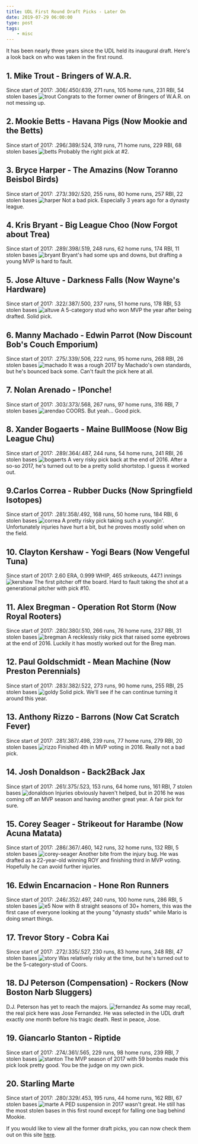 ```yaml
---
title: UDL First Round Draft Picks - Later On
date: 2019-07-29 06:00:00
type: post
tags:
    - misc
---
```


It has been nearly three years since the UDL held its inaugural draft. Here's a look back on who was taken in the first round.

## 1. Mike Trout - Bringers of W.A.R.
Since start of 2017: .306/.450/.639, 271 runs, 105 home runs, 231 RBI, 54 stolen bases
![trout](https://media4.s-nbcnews.com/i/newscms/2019_12/2791611/190319-mike-trout-angels-cs-113p_882d7005b7c4941cca7ff0cb791a4c2d.jpg)
Congrats to the former owner of Bringers of W.A.R. on not messing up.

## 2. Mookie Betts - Havana Pigs (Now Mookie and the Betts)
Since start of 2017: .296/.389/.524, 319 runs, 71 home runs, 229 RBI, 68 stolen bases
![betts](https://imagesvc.timeincapp.com/v3/fan/image?url=https://calltothepen.com/wp-content/uploads/getty-images/2017/07/958838490.jpeg&c=sc&w=3200&h=2133)
Probably the right pick at #2.

## 3. Bryce Harper - The Amazins (Now Toranno Beisbol Birds)
Since start of 2017: .273/.392/.520, 255 runs, 80 home runs, 257 RBI, 22 stolen bases
![harper](https://media.phillyvoice.com/media/images/USATSI_10682942_1.2e16d0ba.fill-735x490.jpg)
Not a bad pick. Especially 3 years ago for a dynasty league.

## 4. Kris Bryant - Big League Choo (Now Forgot about Trea)
Since start of 2017: .289/.398/.519, 248 runs, 62 home runs, 174 RBI, 11 stolen bases
![bryant](https://media.nbcchicago.com/images/652*367/GettyImages-1157608960.jpg)
Bryant's had some ups and downs, but drafting a young MVP is hard to fault.

## 5. Jose Altuve - Darkness Falls (Now Wayne's Hardware)
Since start of 2017: .322/.387/.500, 237 runs, 51 home runs, 178 RBI, 53 stolen bases
![altuve](https://cdn.vox-cdn.com/thumbor/IwaGmzb1uOB9X1PdVLZkrJLiTlA=/0x0:3902x2601/1200x800/filters:focal(1639x989:2263x1613)/cdn.vox-cdn.com/uploads/chorus_image/image/59241527/874156834.jpg.0.jpg)
A 5-category stud who won MVP the year after being drafted. Solid pick.

## 6. Manny Machado - Edwin Parrot (Now Discount Bob's Couch Emporium)
Since start of 2017: .275/.339/.506, 222 runs, 95 home runs, 268 RBI, 26 stolen bases
![machado](https://cdn-s3.si.com/s3fs-public/styles/marquee_large_2x/public/2017/12/14/manny-machado-trade-rumors.jpg?itok=gC3cvLyB)
It was a rough 2017 by Machado's own standards, but he's bounced back some. Can't fault the pick here at all.

## 7. Nolan Arenado - !Ponche!
Since start of 2017: .303/.373/.568, 267 runs, 97 home runs, 316 RBI, 7 stolen bases
![arendao](https://imagesvc.timeincapp.com/v3/mm/image?url=https%3A%2F%2Fcdn-s3.si.com%2Fstyles%2Fmarquee_large_2x%2Fs3%2Fimages%2Fnolan-arenado-1300.jpg%3Fitok%3DHzq3-P4P&w=1000&q=70)
COORS. But yeah... Good pick.

## 8. Xander Bogaerts - Maine BullMoose (Now Big League Chu)
Since start of 2017: .289/.364/.487, 244 runs, 54 home runs, 241 RBI, 26 stolen bases
![bogaerts](https://nesncom.files.wordpress.com/2018/09/xander-bogaerts-10.jpg)
A very risky pick back at the end of 2016. After a so-so 2017, he's turned out to be a pretty solid shortstop. I guess it worked out.

## 9.Carlos Correa - Rubber Ducks (Now Springfield Isotopes)
Since start of 2017: .281/.358/.492, 168 runs, 50 home runs, 184 RBI, 6 stolen bases
![correa](https://nbchardballtalk.files.wordpress.com/2017/07/803517366.jpg?w=610&h=343&crop=1)
A pretty risky pick taking such a youngin'. Unfortunately injuries have hurt a bit, but he proves mostly solid when on the field.

## 10. Clayton Kershaw - Yogi Bears (Now Vengeful Tuna)
Since start of 2017: 2.60 ERA, 0.999 WHIP, 465 strikeouts, 447.1 innings
![kershaw](https://imagesvc.timeincapp.com/v3/mm/image?url=https%3A%2F%2Fcdn-s3.si.com%2Fs3fs-public%2Fstyles%2Fmarquee_large_2x%2Fpublic%2F2019%2F04%2F16%2Fclayton-kershaw-first-start-2019.jpg%3Fitok%3DI7HGTUqA&w=1000&q=70)
The first pitcher off the board. Hard to fault taking the shot at a generational pitcher with pick #10.

## 11. Alex Bregman - Operation Rot Storm (Now Royal Rooters)
Since start of 2017: .280/.380/.510, 266 runs, 76 home runs, 237 RBI, 31 stolen bases
![bregman](https://s.hdnux.com/photos/01/01/60/75/17239874/3/420x0.jpg)
A recklessly risky pick that raised some eyebrows at the end of 2016. Luckily it has mostly worked out for the Breg man.

## 12. Paul Goldschmidt - Mean Machine (Now Preston Perennials)
Since start of 2017: .283/.382/.522, 273 runs, 90 home runs, 255 RBI, 25 stolen bases
![goldy](https://lwosonbaseball.ms.lastwordonsports.com/wp-content/uploads/sites/7/2017/09/852624328.jpg)
Solid pick. We'll see if he can continue turning it around this year.

## 13. Anthony Rizzo - Barrons (Now Cat Scratch Fever)
Since start of 2017: .281/.387/.498, 239 runs, 77 home runs, 279 RBI, 20 stolen bases
![rizzo](https://cdn.vox-cdn.com/thumbor/H6eutD7a-FIg7GRCIf2M5B5Idws=/0x0:4000x2667/1200x800/filters:focal(0x0:4000x2667)/cdn.vox-cdn.com/uploads/chorus_image/image/38666946/20140803_gav_sv5_003.jpg.0.jpg)
Finished 4th in MVP voting in 2016. Really not a bad pick.

## 14. Josh Donaldson - Back2Back Jax
Since start of 2017: .261/.375/.523, 153 runs, 64 home runs, 161 RBI, 7 stolen bases
![donaldson](https://www.sportsnet.ca/wp-content/uploads/2015/07/DONALSDON_FEATURED-IMAGE-1040x572.jpg)
Injuries obviously haven't helped, but in 2016 he was coming off an MVP season and having another great year. A fair pick for sure.

## 15. Corey Seager - Strikeout for Harambe (Now Acuna Matata)
Since start of 2017: .286/.367/.460, 142 runs, 32 home runs, 132 RBI, 5 stolen bases
![corey-seager](https://ca-times.brightspotcdn.com/dims4/default/97c231f/2147483647/strip/true/crop/2048x1152+0+0/resize/840x473!/quality/90/?url=https%3A%2F%2Fca-times.brightspotcdn.com%2F24%2F85%2F50355ff4740338914117a6a960f1%2Fla-1562803605-bz0zjlu9nt-snap-image)
Another bite from the injury bug. He was drafted as a 22-year-old winning ROY and finishing third in MVP voting. Hopefully he can avoid further injuries.

## 16. Edwin Encarnacion - Hone Ron Runners
Since start of 2017: .246/.352/.497, 240 runs, 100 home runs, 286 RBI, 5 stolen bases
![e5](http://www.gammonsdaily.com/wp-content/uploads/2015/09/Edwin-Encarnacion.jpg)
Now with 8 straight seasons of 30+ homers, this was the first case of everyone looking at the young "dynasty studs" while Mario is doing smart things.

## 17. Trevor Story - Cobra Kai
Since start of 2017: .272/.335/.527, 230 runs, 83 home runs, 248 RBI, 47 stolen bases
![story](https://a.espncdn.com/photo/2019/0613/r556044_600x400_3-2.jpg)
Was relatively risky at the time, but he's turned out to be the 5-category-stud of Coors.

## 18. DJ Peterson (Compensation) - Rockers (Now Boston Narb Sluggers)
D.J. Peterson has yet to reach the majors.
![fernandez](https://media.npr.org/assets/img/2016/09/25/ap_13060818207-10bba44d3f70c079096e1b7600498ed8810bcf7f-s800-c85.jpg)
As some may recall, the real pick here was Jose Fernandez. He was selected in the UDL draft exactly one month before his tragic death. Rest in peace, Jose.

## 19. Giancarlo Stanton - Riptide
Since start of 2017: .274/.361/.565, 229 runs, 98 home runs, 239 RBI, 7 stolen bases
![stanton](https://homerundaily.com/wp-content/uploads/2017/12/DKB170803021_Marlins_at_Braves-.jpg)
The MVP season of 2017 with 59 bombs made this pick look pretty good. You be the judge on my own pick.

## 20. Starling Marte
Since start of 2017: .280/.329/.453, 195 runs, 44 home runs, 162 RBI, 67 stolen bases
![marte](https://radioimg.s3.amazonaws.com/kdkafm/styles/nts_image_cover_tall_775x425/s3/USATSI_12651326.jpg?ot6x52CTOppqXOOCQg38E_oKGfWOiEqK&itok=SadsE03a&c=284efe62d2d2b2a73fa06cf3a9b313b0)
A PED suspension in 2017 wasn't great. He still has the most stolen bases in this first round except for falling one bag behind Mookie.


If you would like to view all the former draft picks, you can now check them out on this site [here](/history/draft.html).